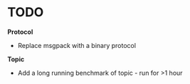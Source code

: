 # TODO

**Protocol**
* Replace msgpack with a binary protocol

**Topic**
* Add a long running benchmark of topic - run for >1 hour
